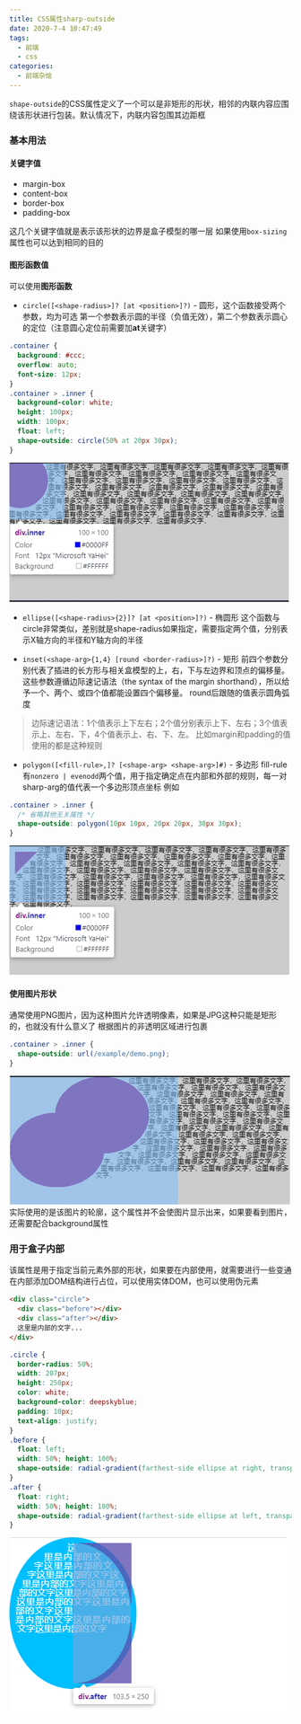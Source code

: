 ```yaml
---
title: CSS属性sharp-outside
date: 2020-7-4 10:47:49
tags: 
  - 前端
  - css
categories: 
  - 前端杂烩
---
```


`shape-outside`的CSS属性定义了一个可以是非矩形的形状，相邻的内联内容应围绕该形状进行包装。默认情况下，内联内容包围其边距框

<!-- more -->
### 基本用法
#### 关键字值
+ margin-box
+ content-box
+ border-box
+ padding-box

这几个关键字值就是表示该形状的边界是盒子模型的哪一层
如果使用`box-sizing`属性也可以达到相同的目的

#### 图形函数值
可以使用**图形函数**
+ `circle([<shape-radius>]? [at <position>]?)` - 圆形，这个函数接受两个参数，均为可选
第一个参数表示圆的半径（负值无效），第二个参数表示圆心的定位（注意圆心定位前需要加**at**关键字）
```css
.container {
  background: #ccc;
  overflow: auto;
  font-size: 12px;
}
.container > .inner {
  background-color: white;
  height: 100px;
  width: 100px;
  float: left;
  shape-outside: circle(50% at 20px 30px);
}
```
![circle](/images/前端杂烩/shape-outside/circle.png)

+ `ellipse([<shape-radius>{2}]? [at <position>]?)` - 椭圆形
这个函数与circle非常类似，差别就是shape-radius如果指定，需要指定两个值，分别表示X轴方向的半径和Y轴方向的半径

+ `inset(<shape-arg>{1,4} [round <border-radius>]?)` - 矩形
前四个参数分别代表了插进的长方形与相关盒模型的上，右，下与左边界和顶点的偏移量。这些参数遵循边际速记语法（the syntax of the margin shorthand），所以给予一个、两个、或四个值都能设置四个偏移量。
round后跟随的值表示圆角弧度
> 边际速记语法：1个值表示上下左右；2个值分别表示上下、左右；3个值表示上、左右、下，4个值表示上、右、下、左。
比如margin和padding的值使用的都是这种规则

+ `polygon([<fill-rule>,]? [<shape-arg> <shape-arg>]#)` - 多边形
fill-rule有`nonzero | evenodd`两个值，用于指定确定点在内部和外部的规则，每一对sharp-arg的值代表一个多边形顶点坐标
例如
```css
.container > .inner {
  /* 省略其他无关属性 */
  shape-outside: polygon(10px 10px, 20px 20px, 30px 30px);
}
```
![polygon](/images/前端杂烩/shape-outside/polygon.png)

#### 使用图片形状
通常使用PNG图片，因为这种图片允许透明像素，如果是JPG这种只能是矩形的，也就没有什么意义了
根据图片的非透明区域进行包裹
```css
.container > .inner {
  shape-outside: url(/example/demo.png);
}
```
![url](/images/前端杂烩/shape-outside/url.png)
实际使用的是该图片的轮廓，这个属性并不会使图片显示出来，如果要看到图片，还需要配合background属性


### 用于盒子内部
该属性是用于指定当前元素外部的形状，如果要在内部使用，就需要进行一些变通
在内部添加DOM结构进行占位，可以使用实体DOM，也可以使用伪元素
```html
<div class="circle">
  <div class="before"></div>
  <div class="after"></div>
  这里是内部的文字...
</div>
```

```css
.circle {
  border-radius: 50%;
  width: 207px;
  height: 250px;
  color: white;
  background-color: deepskyblue;
  padding: 10px;
  text-align: justify;
}
.before {
  float: left;
  width: 50%; height: 100%;
  shape-outside: radial-gradient(farthest-side ellipse at right, transparent 100%, red);
}
.after {
  float: right;
  width: 50%; height: 100%;
  shape-outside: radial-gradient(farthest-side ellipse at left, transparent 100%, red);
}

```
![circle-inner](/images/前端杂烩/shape-outside/circle-inner.png)